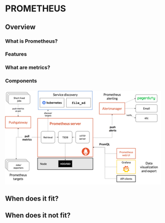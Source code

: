 # PROMETHEUS

## Overview

### What is Prometheus?

### Features

### What are metrics?

### Components

### 

![Prometheus Architecture](/assets/image/prometheus-architecture.png)

## When does it fit?

## When does it not fit?